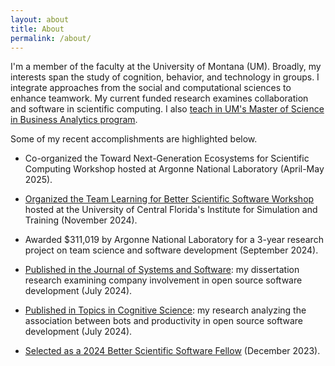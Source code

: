 ```yaml
---
layout: about
title: About
permalink: /about/
---
```


I'm a member of the faculty at the University of Montana (UM). Broadly, my interests span the study of cognition, behavior, and technology in groups. I integrate approaches from the social and computational sciences to enhance teamwork. My current funded research examines collaboration and software in scientific computing. I also [teach in UM's Master of Science in Business Analytics program](/teaching/). 

Some of my recent accomplishments are highlighted below.

- Co-organized the Toward Next-Generation Ecosystems for Scientific Computing Workshop hosted at Argonne National Laboratory (April-May 2025).

- <a href="https://tl4bssw.github.io">Organized the Team Learning for Better Scientific Software Workshop</a> hosted at the University of Central Florida's Institute for Simulation and Training (November 2024).

- Awarded $311,019 by Argonne National Laboratory for a 3-year research project on team science and software development (September 2024).

- <a href="https://doi.org/10.1016/j.jss.2024.112163">Published in the Journal of Systems and Software</a>: my dissertation research examining company involvement in open source software development (July 2024).

- <a href="https://doi.org/10.1111/tops.12613">Published in Topics in Cognitive Science</a>: my research analyzing the association between bots and productivity in open source software development (July 2024).

- <a href="https://bssw.io/blog_posts/introducing-the-2024-bssw-fellows">Selected as a 2024 Better Scientific Software Fellow</a> (December 2023).